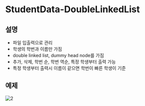 # StudentData-DoubleLinkedList
## 설명
- 파일 입출력으로 관리
- 학생의 학번과 이름만 가짐
- double linked list, dummy head node를 가짐
- 추가, 삭제, 학번 순, 학번 역순, 특정 학생부터 출력 가능
- 특정 학생부터 출력시 이름이 같으면 학번이 빠른 학생이 기준
## 예제
![2](https://user-images.githubusercontent.com/64083411/103893774-2e7b1e00-5131-11eb-8cb8-f26e593fa66a.JPG)
